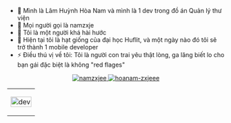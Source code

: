 - 👋 Mình là Lâm Huỳnh Hòa Nam và mình là 1 dev trong đồ án Quản lý thư viện
- 👀 Mọi người gọi là namzxje
- 👀 Tôi là một người khá hài hước
- 🌱 Hiện tại tôi là hạt giống của đại học Huflit, và một ngày nào đó tôi sẽ trở thành 1 mobile developer
- ⚡ Điều thú vị về tôi: Tôi là người con trai yêu thật lòng, ga lăng biết lo cho bạn gái đặc biệt là không "red flages"

<table style="width:100%;">
  <tr>
    <td>
      <p align="center"> 
        <img src="https://media2.giphy.com/media/v1.Y2lkPTc5MGI3NjExejd4ajVvamlqdjJrdGFjYm9rYmUwNnZiNnZpbzJtcjBldjZsZng5MiZlcD12MV9pbnRlcm5hbF9naWZfYnlfaWQmY3Q9Zw/bGgsc5mWoryfgKBx1u/giphy.webp" alt="dev" width="100%"/>
      </p>
    </td>
  </tr>
    <div align="center">
    <a href="mailto:hoanam270304@gmail.com" target="top">
    <img src="https://img.icons8.com/bubbles/100/000000/apple-mail.png" alt="namzxjee" />
  </a>
<a href="https://www.facebook.com/namzxjee?mibextid=LQQJ4d" target="blank">
    <img src="https://img.icons8.com/bubbles/100/000000/facebook-new.png" alt="hoanam-zxjeee" />
  </a>
    </div>
</table>
